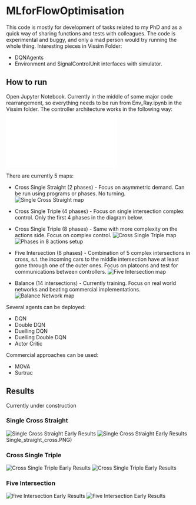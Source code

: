 # MLforFlowOptimisation
This code is mostly for development of tasks related to my PhD and as a quick way of sharing functions and tests with colleagues.
The code is experimental and buggy, and only a mad person would try running the whole thing.
Interesting pieces in Vissim Folder:
- DQNAgents 
- Environment and SignalControlUnit interfaces with simulator.

## How to run
Open Jupyter Notebook. Currently in the middle of some major code rearrangement, so everything needs to be run from Env_Ray.ipynb in the Vissim folder.
The controller architecture works in the following way:
 ![Controller Architecture](./md_pics/Interface2.pdf)


There are currently 5 maps:
 - Cross Single Straight (2 phases) - Focus on asymmetric demand. Can be run using programs or phases. No turning.
 ![Single Cross Straight map](./md_pics/Single_straight_cross.PNG)

 - Cross Single Triple (4 phases) - Focus on single intersection complex control. Only the first 4 phases in the diagram below.
 - Cross Single Triple (8 phases) - Same with more complexity on the actions side. Focus on complex control.
 ![Cross Single Triple map](./md_pics/Single_cross_triple.PNG)
 ![Phases in 8 actions setup](./md_pics/Triple_phase.PNG)
 
 - Five Intersection (8 phases) - Combination of 5 complex intersections in cross, s.t. the incoming cars to the middle intersection have at least gone through one of the outer ones. Focus on platoons and test for communications between controllers.
 ![Five Intersection map](./md_pics/Five_intersection.PNG)
 
 - Balance (14 intersections) - Currently training. Focus on real world networks and beating commercial implementations.
  ![Balance Network map](./md_pics/Balance.PNG)

 Several agents can be deployed:
 - DQN
 - Double DQN
 - Duelling DQN
 - Duelling Double DQN
 - Actor Critic
 
 Commercial approaches can be used:
 - MOVA
 - Surtrac

## Results
Currently under construction

### Single Cross Straight
 ![Single Cross Straight Early Results](./md_pics/SCS_Delay.png)
 ![Single Cross Straight Early Results](./md_pics/SCS_Stop_Delay.png)
Single_straight_cross.PNG)

### Cross Single Triple
 ![Cross Single Triple Early Results](./md_pics/SCT_Delay.png)
 ![Cross Single Triple Early Results](./md_pics/SCT_Stop_Delay.png)

### Five Intersection
 ![Five Intersection Early Results](./md_pics/FI_Delay2.png)
 ![Five Intersection Early Results](./md_pics/FI_Stop_Delay2.png)


